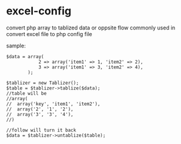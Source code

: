 excel-config
============

convert php array to tablized data
or oppsite flow
commonly used in convert excel file to php config file

sample:

	$data = array(
				2 => array('item1' => 1, 'item2' => 2),
				3 => array('item1' => 3, 'item2' => 4),
			);

	$tablizer = new Tablizer();
	$table = $tablizer->tablize($data);
	//table will be
	//array(
	//	array('key', 'item1', 'item2'),
	//	array('2', '1', '2'),
	//	array('3', '3', '4'),
	//)

	//follow will turn it back
	$data = $tablizer->untablize($table);